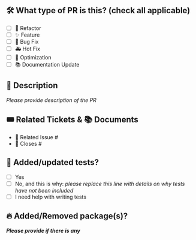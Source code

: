 <!--
     For Work In Progress Pull Requests, please use the Draft PR feature,
     
     For a timely review/response, please avoid force-pushing additional
     commits if your PR already received reviews or comments.

     Before submitting a Pull Request, please ensure you've done the following:
     - 📖 Read the Forem Contributing Guide: https://developers.forem.com/contributing-guide/forem#create-a-pull-request
     - 📖 Read the Forem Code of Conduct: https://github.com/forem/forem/blob/main/CODE_OF_CONDUCT.md
     - 👷‍♀️ Create small PRs. In most cases this will be possible.
     - ✅ Provide tests for your changes.
     - 📝 Use descriptive commit messages.
     - 📗 Update any related documentation and include any relevant screenshots.

     NOTE: Pull Requests from forked repositories will need to be reviewed by
     a Forem Team member.
-->

## 🛠️ What type of PR is this? (check all applicable)

- [ ] 🔨 Refactor
- [ ] ✨ Feature
- [ ] 🐛 Bug Fix
- [ ] 🚑 Hot Fix
- [ ] 🐎 Optimization
- [ ] 📚 Documentation Update

## 📓 Description

_Please provide description of the PR_

## 🎟️ Related Tickets & 📚 Documents

<!--
For pull requests that relate or close an issue, please include them
below.  We like to follow [Github's guidance on linking issues to pull requests](https://docs.github.com/en/issues/tracking-your-work-with-issues/linking-a-pull-request-to-an-issue).

For example having the text: "closes #1234" would connect the current pull
request to issue 1234.  And when we merge the pull request, Github will
automatically close the issue.
-->

- 🎫 Related Issue #
- 🔐 Closes #

## 🚨 Added/updated tests?

- [ ] Yes
- [ ] No, and this is why: _please replace this line with details on why tests
      have not been included_
- [ ] I need help with writing tests

## 🔥 Added/Removed package(s)?
_**Please provide if there is any**_
